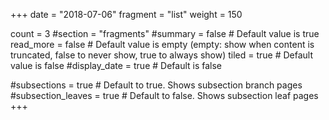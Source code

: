 +++
date = "2018-07-06"
fragment = "list"
weight = 150

count = 3
#section = "fragments"
#summary = false # Default value is true
read_more = false # Default value is empty (empty: show when content is truncated, false to never show, true to always show)
tiled = true # Default value is false
#display_date = true # Default is false

#subsections = true # Default to true. Shows subsection branch pages
#subsection_leaves = true # Default to false. Shows subsection leaf pages
+++
